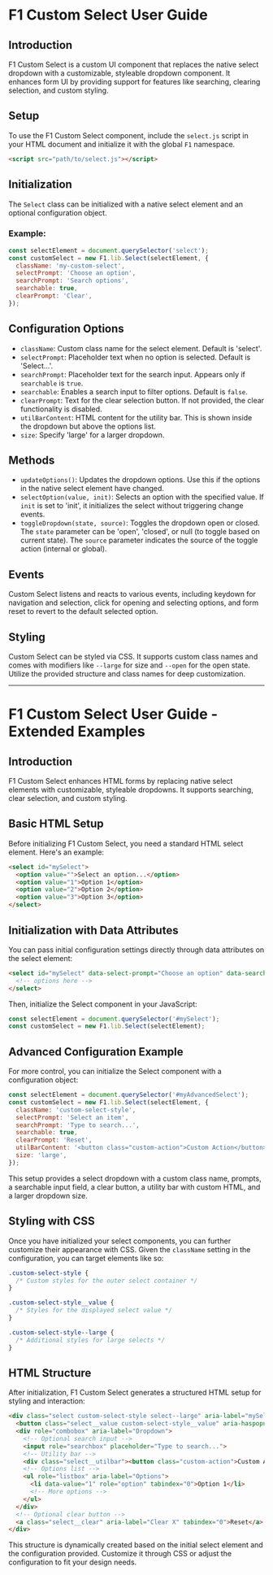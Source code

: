 # F1 Custom Select User Guide

## Introduction

F1 Custom Select is a custom UI component that replaces the native select dropdown with a customizable, styleable dropdown component. It enhances form UI by providing support for features like searching, clearing selection, and custom styling.

## Setup

To use the F1 Custom Select component, include the `select.js` script in your HTML document and initialize it with the global `F1` namespace.

```html
<script src="path/to/select.js"></script>
```

## Initialization

The `Select` class can be initialized with a native select element and an optional configuration object.

### Example:

```javascript
const selectElement = document.querySelector('select');
const customSelect = new F1.lib.Select(selectElement, {
  className: 'my-custom-select',
  selectPrompt: 'Choose an option',
  searchPrompt: 'Search options',
  searchable: true,
  clearPrompt: 'Clear',
});
```

## Configuration Options

- `className`: Custom class name for the select element. Default is 'select'.
- `selectPrompt`: Placeholder text when no option is selected. Default is 'Select...'.
- `searchPrompt`: Placeholder text for the search input. Appears only if `searchable` is `true`.
- `searchable`: Enables a search input to filter options. Default is `false`.
- `clearPrompt`: Text for the clear selection button. If not provided, the clear functionality is disabled.
- `utilBarContent`: HTML content for the utility bar. This is shown inside the dropdown but above the options list.
- `size`: Specify 'large' for a larger dropdown.

## Methods

- `updateOptions()`: Updates the dropdown options. Use this if the options in the native select element have changed.
- `selectOption(value, init)`: Selects an option with the specified value. If `init` is set to 'init', it initializes the select without triggering change events.
- `toggleDropdown(state, source)`: Toggles the dropdown open or closed. The `state` parameter can be 'open', 'closed', or null (to toggle based on current state). The `source` parameter indicates the source of the toggle action (internal or global).

## Events

Custom Select listens and reacts to various events, including keydown for navigation and selection, click for opening and selecting options, and form reset to revert to the default selected option.

## Styling

Custom Select can be styled via CSS. It supports custom class names and comes with modifiers like `--large` for size and `--open` for the open state. Utilize the provided structure and class names for deep customization.

---

# F1 Custom Select User Guide - Extended Examples

## Introduction

F1 Custom Select enhances HTML forms by replacing native select elements with customizable, styleable dropdowns. It supports searching, clear selection, and custom styling.

## Basic HTML Setup

Before initializing F1 Custom Select, you need a standard HTML select element. Here's an example:

```html
<select id="mySelect">
  <option value="">Select an option...</option>
  <option value="1">Option 1</option>
  <option value="2">Option 2</option>
  <option value="3">Option 3</option>
</select>
```

## Initialization with Data Attributes

You can pass initial configuration settings directly through data attributes on the select element:

```html
<select id="mySelect" data-select-prompt="Choose an option" data-search-prompt="Search..." data-searchable="true">
  <!-- options here -->
</select>
```

Then, initialize the Select component in your JavaScript:

```javascript
const selectElement = document.querySelector('#mySelect');
const customSelect = new F1.lib.Select(selectElement);
```

## Advanced Configuration Example

For more control, you can initialize the Select component with a configuration object:

```javascript
const selectElement = document.querySelector('#myAdvancedSelect');
const customSelect = new F1.lib.Select(selectElement, {
  className: 'custom-select-style',
  selectPrompt: 'Select an item',
  searchPrompt: 'Type to search...',
  searchable: true,
  clearPrompt: 'Reset',
  utilBarContent: '<button class="custom-action">Custom Action</button>',
  size: 'large',
});
```

This setup provides a select dropdown with a custom class name, prompts, a searchable input field, a clear button, a utility bar with custom HTML, and a larger dropdown size.

## Styling with CSS

Once you have initialized your select components, you can further customize their appearance with CSS. Given the `className` setting in the configuration, you can target elements like so:

```css
.custom-select-style {
  /* Custom styles for the outer select container */
}

.custom-select-style__value {
  /* Styles for the displayed select value */
}

.custom-select-style--large {
  /* Additional styles for large selects */
}
```

## HTML Structure

After initialization, F1 Custom Select generates a structured HTML setup for styling and interaction:

```html
<div class="select custom-select-style select--large" aria-label="mySelect_select_ui">
  <button class="select__value custom-select-style__value" aria-haspopup="combobox" aria-expanded="false">Select an item</button>
  <div role="combobox" aria-label="Dropdown">
    <!-- Optional search input -->
    <input role="searchbox" placeholder="Type to search...">
    <!-- Utility bar -->
    <div class="select__utilbar"><button class="custom-action">Custom Action</button></div>
    <!-- Options list -->
    <ul role="listbox" aria-label="Options">
      <li data-value="1" role="option" tabindex="0">Option 1</li>
      <!-- More options -->
    </ul>
  </div>
  <!-- Optional clear button -->
  <a class="select__clear" aria-label="Clear X" tabindex="0">Reset</a>
</div>
```

This structure is dynamically created based on the initial select element and the configuration provided. Customize it through CSS or adjust the configuration to fit your design needs.